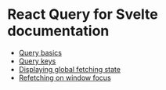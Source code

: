 # React Query for Svelte documentation

- [Query basics](./query-basics.md)
- [Query keys](./query-keys.md)
- [Displaying global fetching state](./global-fetch-state.md)
- [Refetching on window focus](./window-focus-refetching.md)
